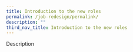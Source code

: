```yaml
---
title: Introduction to the new roles
permalink: /job-redesign/permalink/
description: ""
third_nav_title: Introduction to the new roles
---
```

Description